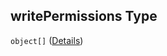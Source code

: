 ## writePermissions Type

`object[]` ([Details](btpsa-usecase-properties-services-items-allof-1-then-allof-83-then-allof-1-then-properties-parameters-properties-writepermissions-items.md))
